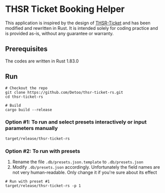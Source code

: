 # THSR Ticket Booking Helper

This application is inspired by the design of [THSR-Ticket](https://github.com/BreezeWhite/THSR-Ticket) and has been modified and rewritten in Rust.
It is intended solely for coding practice and is provided as-is, without any guarantee or warranty.

## Prerequisites

The codes are written in Rust 1.83.0

## Run

```shell
# Checkout the repo
git clone https://github.com/Detoo/thsr-ticket-rs.git
cd thsr-ticket-rs

# Build
cargo build --release
```

### Option #1: To run and select presets interactively or input parameters manually
```shell
target/release/thsr-ticket-rs
```

### Option #2: To run with presets
1. Rename the file `.db/presets.json.template` to `.db/presets.json`
2. Modify `.db/presets.json` accordingly. Unfortunately the field names are not very human-readable. Only change it if you're sure about its effect
```shell
# Run with preset #1
target/release/thsr-ticket-rs -p 1
```
